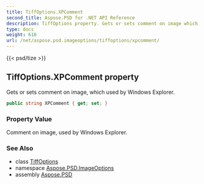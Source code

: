 ```yaml
---
title: TiffOptions.XPComment
second_title: Aspose.PSD for .NET API Reference
description: TiffOptions property. Gets or sets comment on image which used by Windows Explorer
type: docs
weight: 610
url: /net/aspose.psd.imageoptions/tiffoptions/xpcomment/
---
```

{{< psd/tize >}}
## TiffOptions.XPComment property

Gets or sets comment on image, which used by Windows Explorer.

```csharp
public string XPComment { get; set; }
```

### Property Value

Comment on image, used by Windows Explorer.

### See Also

* class [TiffOptions](../)
* namespace [Aspose.PSD.ImageOptions](../../tiffoptions/)
* assembly [Aspose.PSD](../../../)


